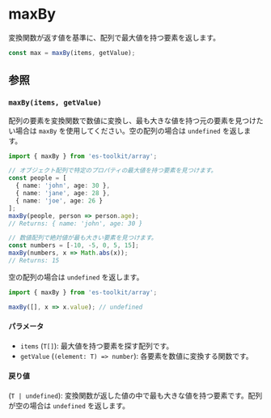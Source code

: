 # maxBy

変換関数が返す値を基準に、配列で最大値を持つ要素を返します。

```typescript
const max = maxBy(items, getValue);
```

## 参照

### `maxBy(items, getValue)`

配列の要素を変換関数で数値に変換し、最も大きな値を持つ元の要素を見つけたい場合は `maxBy` を使用してください。空の配列の場合は `undefined` を返します。

```typescript
import { maxBy } from 'es-toolkit/array';

// オブジェクト配列で特定のプロパティの最大値を持つ要素を見つけます。
const people = [
  { name: 'john', age: 30 },
  { name: 'jane', age: 28 },
  { name: 'joe', age: 26 }
];
maxBy(people, person => person.age);
// Returns: { name: 'john', age: 30 }

// 数値配列で絶対値が最も大きい要素を見つけます。
const numbers = [-10, -5, 0, 5, 15];
maxBy(numbers, x => Math.abs(x));
// Returns: 15
```

空の配列の場合は `undefined` を返します。

```typescript
import { maxBy } from 'es-toolkit/array';

maxBy([], x => x.value); // undefined
```

#### パラメータ

- `items` (`T[]`): 最大値を持つ要素を探す配列です。
- `getValue` (`(element: T) => number`): 各要素を数値に変換する関数です。

#### 戻り値

(`T | undefined`): 変換関数が返した値の中で最も大きな値を持つ要素です。配列が空の場合は `undefined` を返します。
